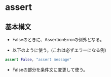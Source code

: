 # assert

## 基本構文

- Falseのときに、AssertionErrorの例外となる。

- 以下のように使う。(これは必ずエラーになる例)
```python
assert False, "assert message"
```

- Falseの部分を条件文に変更して使う。
